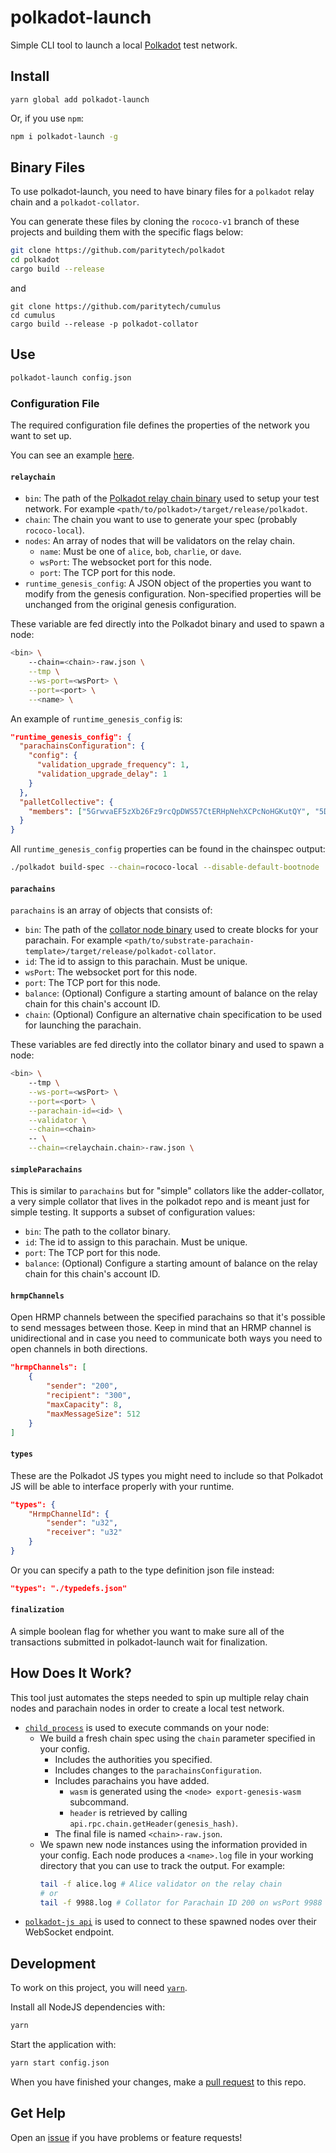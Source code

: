 # polkadot-launch

Simple CLI tool to launch a local [Polkadot](https://github.com/paritytech/polkadot/) test network.

## Install

```
yarn global add polkadot-launch
```

Or, if you use `npm`:

```bash
npm i polkadot-launch -g
```

## Binary Files

To use polkadot-launch, you need to have binary files for a `polkadot` relay chain and a
`polkadot-collator`.

You can generate these files by cloning the `rococo-v1` branch of these projects and building them
with the specific flags below:

```bash
git clone https://github.com/paritytech/polkadot
cd polkadot
cargo build --release
```

and

```
git clone https://github.com/paritytech/cumulus
cd cumulus
cargo build --release -p polkadot-collator
```

## Use

```bash
polkadot-launch config.json
```

### Configuration File

The required configuration file defines the properties of the network you want to set up.

You can see an example [here](config.json).

#### `relaychain`

- `bin`: The path of the [Polkadot relay chain binary](https://github.com/paritytech/polkadot/) used
  to setup your test network. For example `<path/to/polkadot>/target/release/polkadot`.
- `chain`: The chain you want to use to generate your spec (probably `rococo-local`).
- `nodes`: An array of nodes that will be validators on the relay chain.
  - `name`: Must be one of `alice`, `bob`, `charlie`, or `dave`.
  - `wsPort`: The websocket port for this node.
  - `port`: The TCP port for this node.
- `runtime_genesis_config`: A JSON object of the properties you want to modify from the genesis
  configuration. Non-specified properties will be unchanged from the original genesis configuration.

These variable are fed directly into the Polkadot binary and used to spawn a node:

```bash
<bin> \
    --chain=<chain>-raw.json \
    --tmp \
    --ws-port=<wsPort> \
    --port=<port> \
    --<name> \
```

An example of `runtime_genesis_config` is:

```json
"runtime_genesis_config": {
  "parachainsConfiguration": {
    "config": {
      "validation_upgrade_frequency": 1,
      "validation_upgrade_delay": 1
    }
  },
  "palletCollective": {
    "members": ["5GrwvaEF5zXb26Fz9rcQpDWS57CtERHpNehXCPcNoHGKutQY", "5DbKjhNLpqX3zqZdNBc9BGb4fHU1cRBaDhJUskrvkwfraDi6"]
  }
}
```

All `runtime_genesis_config` properties can be found in the chainspec output:

```bash
./polkadot build-spec --chain=rococo-local --disable-default-bootnode
```

#### `parachains`

`parachains` is an array of objects that consists of:

- `bin`: The path of the [collator node
  binary](https://github.com/substrate-developer-hub/substrate-parachain-template) used to create
  blocks for your parachain. For example
  `<path/to/substrate-parachain-template>/target/release/polkadot-collator`.
- `id`: The id to assign to this parachain. Must be unique.
- `wsPort`: The websocket port for this node.
- `port`: The TCP port for this node.
- `balance`: (Optional) Configure a starting amount of balance on the relay chain for this chain's
  account ID.
- `chain`: (Optional) Configure an alternative chain specification to be used for launching the
  parachain.

These variables are fed directly into the collator binary and used to spawn a node:

```bash
<bin> \
    --tmp \
    --ws-port=<wsPort> \
    --port=<port> \
    --parachain-id=<id> \
    --validator \
    --chain=<chain>
    -- \
    --chain=<relaychain.chain>-raw.json \
```

#### `simpleParachains`

This is similar to `parachains` but for "simple" collators like the adder-collator, a very simple
collator that lives in the polkadot repo and is meant just for simple testing. It supports a subset
of configuration values:

- `bin`: The path to the collator binary.
- `id`: The id to assign to this parachain. Must be unique.
- `port`: The TCP port for this node.
- `balance`: (Optional) Configure a starting amount of balance on the relay chain for this chain's
  account ID.

#### `hrmpChannels`

Open HRMP channels between the specified parachains so that it's possible to send messages between
those. Keep in mind that an HRMP channel is unidirectional and in case you need to communicate both
ways you need to open channels in both directions.

```json
"hrmpChannels": [
    {
        "sender": "200",
        "recipient": "300",
        "maxCapacity": 8,
        "maxMessageSize": 512
    }
]
```

#### `types`

These are the Polkadot JS types you might need to include so that Polkadot JS will be able to
interface properly with your runtime.

```json
"types": {
    "HrmpChannelId": {
        "sender": "u32",
        "receiver": "u32"
    }
}
```

Or you can specify a path to the type definition json file instead:

```json
"types": "./typedefs.json"
```

#### `finalization`

A simple boolean flag for whether you want to make sure all of the transactions submitted in
polkadot-launch wait for finalization.

## How Does It Work?

This tool just automates the steps needed to spin up multiple relay chain nodes and parachain nodes
in order to create a local test network.

- [`child_process`](https://nodejs.org/api/child_process.html) is used to execute commands on your
  node:
  - We build a fresh chain spec using the `chain` parameter specified in your config.
    - Includes the authorities you specified.
    - Includes changes to the `parachainsConfiguration`.
    - Includes parachains you have added.
      - `wasm` is generated using the `<node> export-genesis-wasm` subcommand.
      - `header` is retrieved by calling `api.rpc.chain.getHeader(genesis_hash)`.
    - The final file is named `<chain>-raw.json`.
  - We spawn new node instances using the information provided in your config. Each node produces a
    `<name>.log` file in your working directory that you can use to track the output. For example:
    ```bash
    tail -f alice.log # Alice validator on the relay chain
    # or
    tail -f 9988.log # Collator for Parachain ID 200 on wsPort 9988
    ```
- [`polkadot-js api`](https://polkadot.js.org/api/) is used to connect to these spawned nodes over
  their WebSocket endpoint.

## Development

To work on this project, you will need [`yarn`](https://yarnpkg.com/).

Install all NodeJS dependencies with:

```bash
yarn
```

Start the application with:

```bash
yarn start config.json
```

When you have finished your changes, make a [pull
request](https://github.com/paritytech/polkadot-launch/pulls) to this repo.

## Get Help

Open an [issue](https://github.com/paritytech/polkadot-launch/issues) if you have problems or
feature requests!
